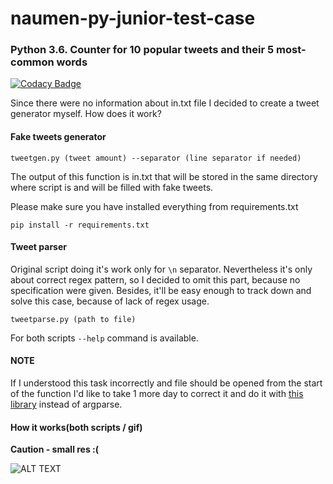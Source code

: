 # naumen-py-junior-test-case
### Python 3.6. Counter for 10 popular tweets and their 5 most-common words

[![Codacy Badge](https://api.codacy.com/project/badge/Grade/2f04f5b4155446509980f411183f5d8d)](https://www.codacy.com/app/VSHUMILIN97/naumen-py-junior-test-case?utm_source=github.com&amp;utm_medium=referral&amp;utm_content=VSHUMILIN97/naumen-py-junior-test-case&amp;utm_campaign=Badge_Grade)

Since there were no information about in.txt file I decided to create a tweet generator myself. How does it work?

#### Fake tweets generator

```tweetgen.py (tweet amount) --separator (line separator if needed)```

The output of this function is in.txt that will be stored in the same directory where script is and will be filled with fake tweets.

Please make sure you have installed everything from requirements.txt

```pip install -r requirements.txt```

#### Tweet parser

Original script doing it's work only for ```\n``` separator. Nevertheless it's only about correct regex pattern, so I decided to omit this part, because no specification were given. Besides, it'll be easy enough to track down and solve this case, because of lack of regex usage.

```tweetparse.py (path to file)```

For both scripts ```--help``` command is available.

#### NOTE

If I understood this task incorrectly and file should be opened from the start of the function I'd like to take 1 more day to correct it and do it with [this library](https://click.palletsprojects.com/en/7.x/) instead of argparse.

#### How it works(both scripts / gif)
**Caution - small res :(**

![ALT TEXT](https://media.giphy.com/media/9A58TG4bpyupJXI0Wq/giphy.gif)
